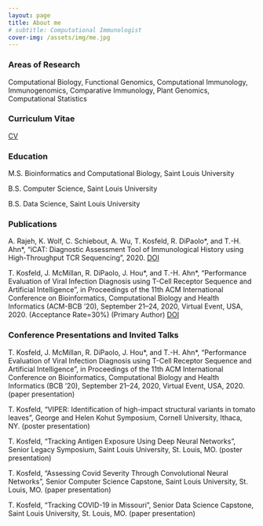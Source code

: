 ```yaml
---
layout: page
title: About me
# subtitle: Computational Immunologist
cover-img: /assets/img/me.jpg
---
```


### Areas of Research 
Computational Biology, Functional Genomics, Computational Immunology, Immunogenomics, Comparative Immunology, Plant Genomics, Computational Statistics

### Curriculum Vitae

[CV](https://tkosfeld.github.io/PHD_CV.pdf)

### Education

M.S. Bioinformatics and Computational Biology, Saint Louis University 

B.S. Computer Science, Saint Louis University 

B.S. Data Science, Saint Louis University

### Publications

A. Rajeh, K. Wolf, C. Schiebout, A. Wu, T. Kosfeld, R. DiPaolo*, and T.-H. Ahn*, “iCAT: Diagnostic Assessment 
Tool of Immunological History using High-Throughput TCR Sequencing”, 2020. [DOI](https://f1000research.com/articles/10-65/v2)

T. Kosfeld, J. McMillan, R. DiPaolo, J. Hou*, and T.-H. Ahn*, “Performance Evaluation of Viral Infection 
Diagnosis using T-Cell Receptor Sequence and Artificial Intelligence”, in Proceedings of the 11th ACM 
International Conference on Bioinformatics, Computational Biology and Health Informatics (ACM-BCB ’20), 
September 21–24, 2020, Virtual Event, USA, 2020. (Acceptance Rate=30%) (Primary Author) [DOI](https://dl.acm.org/doi/10.1145/3388440.3412420)

### Conference Presentations and Invited Talks

T. Kosfeld, J. McMillan, R. DiPaolo, J. Hou*, and T.-H. Ahn*, “Performance Evaluation of Viral Infection Diagnosis 
using T-Cell Receptor Sequence and Artificial Intelligence”, in Proceedings of the 11th ACM International 
Conference on Bioinformatics, Computational Biology and Health Informatics (BCB ’20), September 21–24, 2020, 
Virtual Event, USA, 2020. (paper presentation)

T. Kosfeld, “VIPER: Identification of high-impact structural variants in tomato leaves”, George and Helen Kohut 
Symposium, Cornell University, Ithaca, NY. (poster presentation)

T. Kosfeld, “Tracking Antigen Exposure Using Deep Neural Networks”, Senior Legacy Symposium, Saint Louis 
University, St. Louis, MO. (poster presentation)

T. Kosfeld, “Assessing Covid Severity Through Convolutional Neural Networks”, Senior Computer Science
Capstone, Saint Louis University, St. Louis, MO. (paper presentation)

T. Kosfeld, “Tracking COVID-19 in Missouri”, Senior Data Science Capstone, Saint Louis University, St. Louis, MO. 
(paper presentation)
